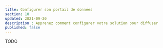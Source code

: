 ```yaml
---
title: Configurer son portail de données
section: 10
updated: 2021-09-20
description : Apprenez comment configurer votre solution pour diffuser vos données en interne ou en Open Data.
published: false
---
```


TODO
